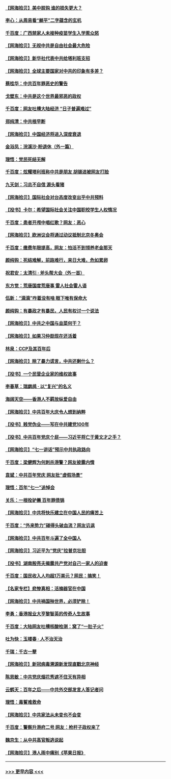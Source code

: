 #### [【网海拾贝】美中脱钩 谁的损失更大？](../pages/nsc993/n13093068.md?t=07170151) 
#### [李心：从周易看“躺平”二字蕴含的玄机](../pages/nsc993/n13091424.md?t=07170151) 
#### [千百度：广西禁家人未接种疫苗学生入学惹众怒](../pages/nsc993/n13090506.md?t=07170151) 
#### [【网海拾贝】无视中共是自由社会最大危险](../pages/nsc993/n13089767.md?t=07170151) 
#### [【网海拾贝】新华社代表中共给塔利班支招](../pages/nsc993/n13087892.md?t=07170151) 
#### [【网海拾贝】全球主要国家对中共的印象有多差？](../pages/nsc993/n13085788.md?t=07170151) 
#### [蔡桂华：中共百年罪恶史的警告](../pages/nsc993/n13085715.md?t=07170151) 
#### [戈壁东：中共是这个世界最邪恶的政权](../pages/nsc993/n13085641.md?t=07170151) 
#### [千百度：网友吐槽大陆经济 “日子普遍难过”](../pages/nsc993/n13085475.md?t=07170151) 
#### [郑纯清：中共根早断](../pages/nsc993/n13084579.md?t=07170151) 
#### [【网海拾贝】中国经济将进入深度衰退](../pages/nsc993/n13082552.md?t=07170151) 
#### [金浴凤：浣溪沙·盼退休（外一篇）](../pages/nsc993/n13081560.md?t=07170151) 
#### [理悟：党民死结无解](../pages/nsc993/n13081552.md?t=07170151) 
#### [千百度：炫耀塔利班称中共是朋友  胡锡进被网友打脸](../pages/nsc993/n13081538.md?t=07170151) 
#### [九天剑：习总不自信 源头看猪](../pages/nsc993/n13081197.md?t=07170151) 
#### [【网海拾贝】国际社会对台态度改变出乎中共预料](../pages/nsc993/n13080968.md?t=07170151) 
#### [【投书】卡尔：希望国际社会关注中国职校学生人权情况](../pages/nsc993/n13080410.md?t=07170151) 
#### [千百度：患者开颅中唱红歌？网友：恶心](../pages/nsc993/n13080377.md?t=07170151) 
#### [【网海拾贝】欧洲议会将通过动议抵制北京冬奥会](../pages/nsc993/n13078156.md?t=07170151) 
#### [千百度：缴费年限提高，网友：怕活不到领养老金那天](../pages/nsc993/n13078088.md?t=07170151) 
#### [颜纯钩：死结难解，前路难行，来日大难，危如累卵](../pages/nsc993/n13077179.md?t=07170151) 
#### [祝君安：太清引 · 斧头帮大会（外一首）](../pages/nsc993/n13077162.md?t=07170151) 
#### [东方觉：荒唐国度荒唐事 雷人社会雷人语](../pages/nsc993/n13075917.md?t=07170151) 
#### [伍新：“滴滴”咋着没有啥 眼下唯有保命大](../pages/nsc993/n13075894.md?t=07170151) 
#### [颜纯钩：有暴政才有暴民，人民有权讨一个说法](../pages/nsc993/n13075734.md?t=07170151) 
#### [【网海拾贝】中共之中国与韭菜何干？](../pages/nsc993/n13075428.md?t=07170151) 
#### [【网海拾贝】如果习仲勋现在还活着](../pages/nsc993/n13073410.md?t=07170151) 
#### [林泉：CCP及其百年后](../pages/nsc993/n13073226.md?t=07170151) 
#### [【网海拾贝】除了暴力谎言，中共还剩什么？](../pages/nsc993/n13071082.md?t=07170151) 
#### [【投书】一个民营企业家的维权故事](../pages/nsc993/n13070932.md?t=07170151) 
#### [李春草：瑞鹧鸪 · 以“复兴”的名义](../pages/nsc993/n13069984.md?t=07170151) 
#### [海阔天空——香港人不羁放纵爱自由](../pages/nsc993/n13069407.md?t=07170151) 
#### [【网海拾贝】中共百年大庆令人想到纳粹](../pages/nsc993/n13068483.md?t=07170151) 
#### [【投书】贱党伪业——写在中共建党100年](../pages/nsc993/n13067843.md?t=07170151) 
#### [【投书】中共百年党庆个屁——习近平将亡于黄文才之手？](../pages/nsc993/n13067425.md?t=07170151) 
#### [【网海拾贝】“七一讲话”预示中共执政路向](../pages/nsc993/n13066434.md?t=07170151) 
#### [千百度：梁健辉为何刺杀港警？网友披露内情](../pages/nsc993/n13066979.md?t=07170151) 
#### [袁斌：中共百年党庆 网友批“虚假场景”](../pages/nsc993/n13066385.md?t=07170151) 
#### [理悟：百年“七一”追悼会](../pages/nsc993/n13066106.md?t=07170151) 
#### [关乐：一根拴驴橛 百年罪债锅](../pages/nsc993/n13066089.md?t=07170151) 
#### [【网海拾贝】中共将快乐建立在中国人民的痛苦上](../pages/nsc993/n13064939.md?t=07170151) 
#### [千百度：“外来势力”碰得头破血流？网友讥讽](../pages/nsc993/n13064878.md?t=07170151) 
#### [【网海拾贝】中共百年斗遍了全中国人](../pages/nsc993/n13060020.md?t=07170151) 
#### [【网海拾贝】习近平为“党庆”拉普京壮胆](../pages/nsc993/n13057781.md?t=07170151) 
#### [【投书】湖南殷亮夫揭露共产党对自己一家人的迫害](../pages/nsc993/n13057744.md?t=07170151) 
#### [千百度：国民收入人均超1万美元？网民：搞笑！](../pages/nsc993/n13057692.md?t=07170151) 
#### [【名家专栏】悲惨真相：活摘器官在中国](../pages/nsc993/n13056611.md?t=07170151) 
#### [【网海拾贝】中共祸国殃世界，必须铲除！](../pages/nsc993/n13056011.md?t=07170151) 
#### [李勇：香港报业大亨黎智英的传奇人生故事](../pages/nsc993/n13055258.md?t=07170151) 
#### [千百度：大陆网友吐槽核酸检测：窝了“一肚子火”](../pages/nsc993/n13055194.md?t=07170151) 
#### [吐为快：玉楼春 · 人不治天治](../pages/nsc993/n13054028.md?t=07170151) 
#### [千瑞：千古一孽](../pages/nsc993/n13054016.md?t=07170151) 
#### [【网海拾贝】新冠病毒溯源新发现直戳北京神经](../pages/nsc993/n13052425.md?t=07170151) 
#### [陈思敏：中共党庆烟花秀遮不住天有异相](../pages/nsc993/n13052020.md?t=07170151) 
#### [云鹤天：百年之后——中共外交部发言人答记者问](../pages/nsc993/n13051604.md?t=07170151) 
#### [理悟：毒誓难救命](../pages/nsc993/n13051601.md?t=07170151) 
#### [【网海拾贝】中共家法从未变也不会变](../pages/nsc993/n13050366.md?t=07170151) 
#### [千百度：警察升港府二号 网友：枪杆子政权来了](../pages/nsc993/n13050261.md?t=07170151) 
#### [魏京生：从中共高官叛逃说起](../pages/nsc993/n13048997.md?t=07170151) 
#### [【网海拾贝】港人雨中痛别《苹果日报》](../pages/nsc993/n13048941.md?t=07170151) 

----
#### [ >>> 更早内容 <<< ](../indexes/nsc993-earlier.md)
